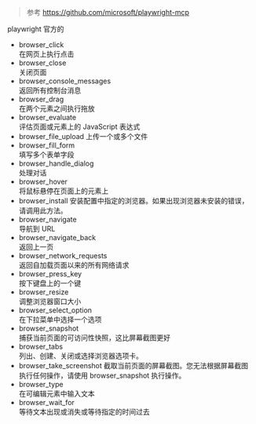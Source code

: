 > 参考 https://github.com/microsoft/playwright-mcp

playwright 官方的 
  - browser_click	
	在网页上执行点击
  - browser_close	
	关闭页面
  - browser_console_messages	
	返回所有控制台消息
  - browser_drag	
	在两个元素之间执行拖放
  - browser_evaluate	
	评估页面或元素上的 JavaScript 表达式
  - browser_file_upload	
	上传一个或多个文件
  - browser_fill_form	
	填写多个表单字段
  - browser_handle_dialog	
	处理对话
  - browser_hover	
	将鼠标悬停在页面上的元素上
  - browser_install	
	安装配置中指定的浏览器。如果出现浏览器未安装的错误，请调用此方法。
  - browser_navigate	
	导航到 URL
  - browser_navigate_back	
	返回上一页
  - browser_network_requests	
	返回自加载页面以来的所有网络请求
  - browser_press_key	
	按下键盘上的一个键
  - browser_resize	
	调整浏览器窗口大小
  - browser_select_option	
	在下拉菜单中选择一个选项
  - browser_snapshot	
	捕获当前页面的可访问性快照，这比屏幕截图更好
  - browser_tabs	
	列出、创建、关闭或选择浏览器选项卡。
  - browser_take_screenshot	
	截取当前页面的屏幕截图。您无法根据屏幕截图执行任何操作，请使用 browser_snapshot 执行操作。
  - browser_type	
	在可编辑元素中输入文本
  - browser_wait_for	
	等待文本出现或消失或等待指定的时间过去